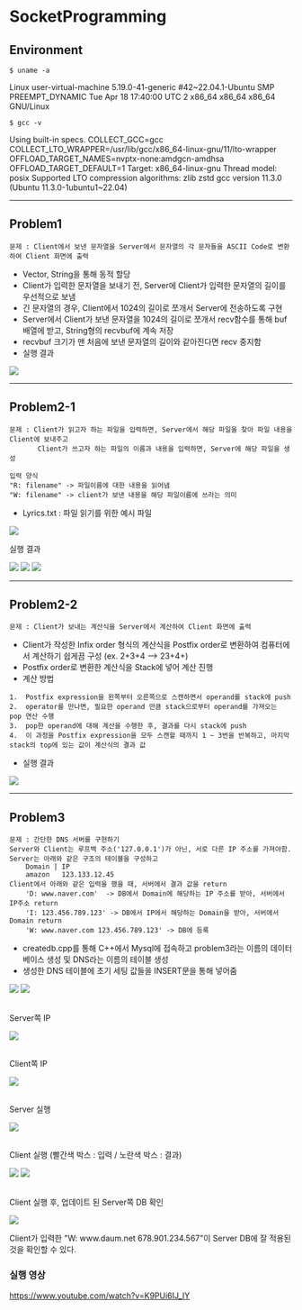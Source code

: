 # SocketProgramming
## Environment
```shell
$ uname -a
```
Linux user-virtual-machine 5.19.0-41-generic #42~22.04.1-Ubuntu SMP PREEMPT_DYNAMIC Tue Apr 18 17:40:00 UTC 2 x86_64 x86_64 x86_64 GNU/Linux

```shell
$ gcc -v
```
Using built-in specs.
COLLECT_GCC=gcc
COLLECT_LTO_WRAPPER=/usr/lib/gcc/x86_64-linux-gnu/11/lto-wrapper
OFFLOAD_TARGET_NAMES=nvptx-none:amdgcn-amdhsa
OFFLOAD_TARGET_DEFAULT=1
Target: x86_64-linux-gnu
Thread model: posix
Supported LTO compression algorithms: zlib zstd
gcc version 11.3.0 (Ubuntu 11.3.0-1ubuntu1~22.04)
<hr/>

## Problem1
```shell
문제 : Client에서 보낸 문자열을 Server에서 문자열의 각 문자들을 ASCII Code로 변환하여 Client 화면에 출력
```
- Vector, String을 통해 동적 할당
- Client가 입력한 문자열을 보내기 전, Server에 Client가 입력한 문자열의 길이를 우선적으로 보냄
- 긴 문자열의 경우, Client에서 1024의 길이로 쪼개서 Server에 전송하도록 구현
- Server에서 Client가 보낸 문자열을 1024의 길이로 쪼개서 recv함수를 통해 buf 배열에 받고, String형의 recvbuf에 계속 저장
- recvbuf 크기가 맨 처음에 보낸 문자열의 길이와 같아진다면 recv 중지함
- 실행 결과
<img src="https://user-images.githubusercontent.com/120318020/236194509-4bb6bacb-24ae-452b-9f1b-2ef84a9c37cb.PNG">
<hr/>

## Problem2-1
```shell
문제 : Client가 읽고자 하는 파일을 입력하면, Server에서 해당 파일을 찾아 파일 내용을 Client에 보내주고
       Client가 쓰고자 하는 파일의 이름과 내용을 입력하면, Server에 해당 파일을 생성
       
입력 양식
"R: filename" -> 파일이름에 대한 내용을 읽어냄
"W: filename" -> client가 보낸 내용을 해당 파일이름에 쓰라는 의미
```
- Lyrics.txt : 파일 읽기를 위한 예시 파일
<div>
	<img src="https://github.com/kjungw1025/SocketProgramming/assets/120318020/77d38f6d-7378-459b-bd75-69e94fdaba48">
</div>
<div>
	<p>실행 결과</p>
	<img src="https://github.com/kjungw1025/SocketProgramming/assets/120318020/4bb23799-0fdf-449b-8ecb-2ad1392d20d7">
	<img src="https://github.com/kjungw1025/SocketProgramming/assets/120318020/03b889e2-78ab-4ea2-a00d-b3cf1dfbe6f3">
	<img src="https://github.com/kjungw1025/SocketProgramming/assets/120318020/e377aa3f-9670-436f-a1b1-82623963c6c7">
</div>

<hr/>

## Problem2-2
``` shell
문제 : Client가 보내는 계산식을 Server에서 계산하여 Client 화면에 출력
```
- Client가 작성한 Infix order 형식의 계산식을 Postfix order로 변환하여 컴퓨터에서 계산하기 쉽게끔 구성 (ex. 2+3+4 --> 23+4+)
- Postfix order로 변환한 계산식을 Stack에 넣어 계산 진행
- 계산 방법
``` shell
1.  Postfix expression을 왼쪽부터 오른쪽으로 스캔하면서 operand를 stack에 push
2.  operator를 만나면, 필요한 operand 만큼 stack으로부터 operand를 가져오는 pop 연산 수행
3.  pop한 operand에 대해 계산을 수행한 후, 결과를 다시 stack에 push
4.  이 과정을 Postfix expression을 모두 스캔할 때까지 1 ~ 3번을 반복하고, 마지막 stack의 top에 있는 값이 계산식의 결과 값
```
- 실행 결과
<img src="https://user-images.githubusercontent.com/120318020/236652797-aa346b60-6a4b-40eb-9c24-273b636293f8.PNG">
<hr/>

## Problem3
``` shell
문제 : 간단한 DNS 서버를 구현하기
Server와 Client는 루프백 주소('127.0.0.1')가 아닌, 서로 다른 IP 주소를 가져야함.
Server는 아래와 같은 구조의 테이블을 구성하고
	Domain | IP
	amazon   123.133.12.45
Client에서 아래와 같은 입력을 했을 때, 서버에서 결과 값을 return
	'D: www.naver.com'  -> DB에서 Domain에 해당하는 IP 주소를 받아, 서버에서 IP주소 return
	'I: 123.456.789.123' -> DB에서 IP에서 해당하는 Domain을 받아, 서버에서 Domain return
	'W: www.naver.com 123.456.789.123' -> DB에 등록
```
- createdb.cpp를 통해 C++에서 Mysql에 접속하고 problem3라는 이름의 데이터베이스 생성 및 DNS라는 이름의 테이블 생성
- 생성한 DNS 테이블에 초기 세팅 값들을 INSERT문을 통해 넣어줌
<div>
	<img src="https://github.com/kjungw1025/SocketProgramming/assets/120318020/bdf6b231-4a22-4bcd-a71e-ac1638e1ac2f">
	<img src="https://github.com/kjungw1025/SocketProgramming/assets/120318020/f97f4bdc-a06f-478b-aaf9-85a48ba00eb9">
<div/>
<div>
	<br/>
	<p>Server쪽 IP</p>
	<img src="https://github.com/kjungw1025/SocketProgramming/assets/120318020/143cfad5-2121-4589-8bca-907d9640458a">
<div/>
<div>
	<br/>
	<p>Client쪽 IP</p>
	<img src="https://github.com/kjungw1025/SocketProgramming/assets/120318020/46add958-5daa-4e37-bb17-86064e7e85fc">
<div/>
<div>
	<br/>
	<p>Server 실행</p>
	<img src="https://github.com/kjungw1025/SocketProgramming/assets/120318020/a6ebe84d-8d54-4487-b1da-10860ea2535a">
<div/>
<div>
	<br/>
	<p>Client 실행 (빨간색 박스 : 입력 / 노란색 박스 : 결과)</p>
	<img src="https://github.com/kjungw1025/SocketProgramming/assets/120318020/fd977079-a9ec-46dd-bf5e-2f7e8d6eebab">
	<img src="https://github.com/kjungw1025/SocketProgramming/assets/120318020/417aaa28-b143-46fc-acb3-679e5e2732d9">
<div/>
<div>
	<br/>
	<p>Client 실행 후, 업데이트 된 Server쪽 DB 확인</p>
	<img src="https://github.com/kjungw1025/SocketProgramming/assets/120318020/e260b06f-7082-45e6-9a65-6626dba875f5">
	<p>Client가 입력한 "W: www.daum.net 678.901.234.567"이 Server DB에 잘 적용된 것을 확인할 수 있다.</p>
<div/>

### 실행 영상
https://www.youtube.com/watch?v=K9PUi6IJ_IY
